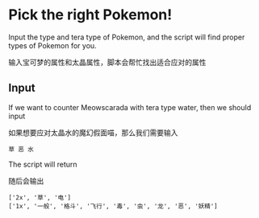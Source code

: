 # Pick the right Pokemon!
Input the type and tera type of Pokemon, and the script will find proper types of Pokemon for you.

输入宝可梦的属性和太晶属性，脚本会帮忙找出适合应对的属性

## Input
If we want to counter Meowscarada with tera type water, then we should input

如果想要应对太晶水的魔幻假面喵，那么我们需要输入
```commandline
草 恶 水
```
The script will return

随后会输出
```commandline
['2x', '草', '电']
['1x', '一般', '格斗', '飞行', '毒', '虫', '龙', '恶', '妖精']
```
